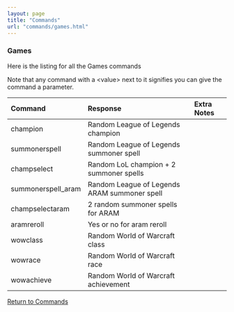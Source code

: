 ```yaml
---
layout: page
title: "Commands"
url: "commands/games.html"
---
```


### Games

Here is the listing for all the Games commands

Note that any command with a \<value\> next to it signifies
you can give the command a parameter.

| Command            | Response                                     | Extra Notes |
|:-------------------|:---------------------------------------------|:------------|
| champion           | Random League of Legends champion            |             |
| summonerspell      | Random League of Legends summoner spell      |             |
| champselect        | Random LoL champion + 2 summoner spells      |             |
| summonerspell_aram | Random League of Legends ARAM summoner spell |             |
| champselectaram    | 2 random summoner spells for ARAM            |             |
| aramreroll         | Yes or no for aram reroll                    |             |
| wowclass           | Random World of Warcraft class               |             |
| wowrace            | Random World of Warcraft race                |             |
| wowachieve         | Random World of Warcraft achievement         |             |

[Return to Commands](../commands.md)